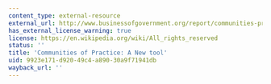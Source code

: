```yaml
---
content_type: external-resource
external_url: http://www.businessofgovernment.org/report/communities-practice-new-tool-government-managers
has_external_license_warning: true
license: https://en.wikipedia.org/wiki/All_rights_reserved
status: ''
title: 'Communities of Practice: A New tool'
uid: 9923e171-d920-49c4-a890-30a9f71941db
wayback_url: ''
---
```

